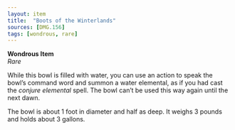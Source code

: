 ```yaml
---
layout: item
title:  "Boots of the Winterlands"
sources: [DMG.156]
tags: [wondrous, rare]
---
```


**Wondrous Item**  
*Rare*

While this bowl is filled with water, you can use an action to speak the bowl’s command word and summon a water elemental, as if you had cast the *conjure elemental* spell. The bowl can’t be used this way again until the next dawn.

The bowl is about 1 foot in diameter and half as deep. It weighs 3 pounds and holds about 3 gallons.